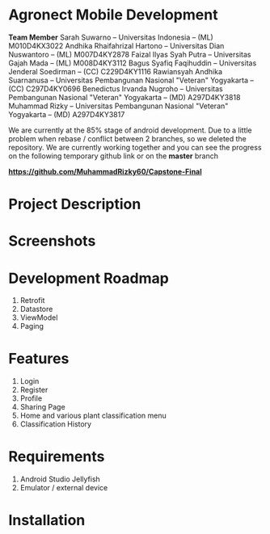 # Agronect Mobile Development

**Team Member**
Sarah Suwarno – Universitas Indonesia – (ML) M010D4KX3022
Andhika Rhaifahrizal Hartono – Universitas Dian Nuswantoro – (ML) M007D4KY2878
Faizal Ilyas Syah Putra – Universitas Gajah Mada – (ML) M008D4KY3112
Bagus Syafiq Faqihuddin – Universitas Jenderal Soedirman – (CC) C229D4KY1116
Rawiansyah Andhika Suarnanusa – Universitas Pembangunan Nasional "Veteran" Yogyakarta – (CC) C297D4KY0696
Benedictus Irvanda Nugroho – Universitas Pembangunan Nasional "Veteran" Yogyakarta – (MD) A297D4KY3818
Muhammad Rizky – Universitas Pembangunan Nasional "Veteran" Yogyakarta – (MD) A297D4KY3817

We are currently at the 85% stage of android development. Due to a little problem when rebase / conflict between 2 branches, so we deleted the repository. We are currently working together and you can see the progress on the following temporary github link or on the **master** branch

**https://github.com/MuhammadRizky60/Capstone-Final**

# Project Description

# Screenshots

# Development Roadmap
1. Retrofit
2. Datastore
3. ViewModel
4. Paging

# Features
1. Login
2. Register
3. Profile
4. Sharing Page
5. Home and various plant classification menu
6. Classification History 

# Requirements
1. Android Studio Jellyfish
2. Emulator / external device

# Installation

